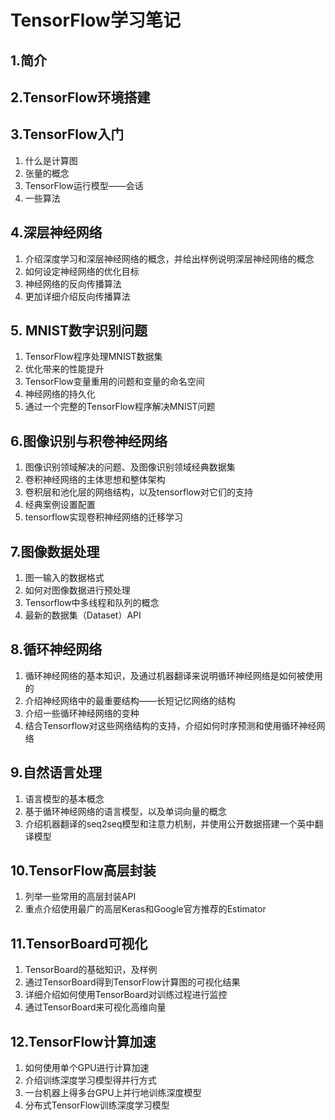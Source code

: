# TensorFlow学习笔记

## 1.简介

## 2.TensorFlow环境搭建

## 3.TensorFlow入门

1. 什么是计算图
2. 张量的概念
3. TensorFlow运行模型——会话
4. 一些算法

## 4.深层神经网络

1. 介绍深度学习和深层神经网络的概念，并给出样例说明深层神经网络的概念
2. 如何设定神经网络的优化目标
3. 神经网络的反向传播算法
4. 更加详细介绍反向传播算法

## 5. MNIST数字识别问题

1. TensorFlow程序处理MNIST数据集
2. 优化带来的性能提升
3. TensorFlow变量重用的问题和变量的命名空间
4. 神经网络的持久化
5. 通过一个完整的TensorFlow程序解决MNIST问题

## 6.图像识别与积卷神经网络

1. 图像识别领域解决的问题、及图像识别领域经典数据集
2. 卷积神经网络的主体思想和整体架构
3. 卷积层和池化层的网络结构，以及tensorflow对它们的支持
4. 经典案例设置配置
5. tensorflow实现卷积神经网络的迁移学习

## 7.图像数据处理

1. 图一输入的数据格式
2. 如何对图像数据进行预处理
3. Tensorflow中多线程和队列的概念
4. 最新的数据集（Dataset）API

## 8.循环神经网络

1. 循环神经网络的基本知识，及通过机器翻译来说明循环神经网络是如何被使用的
2. 介绍神经网络中的最重要结构——长短记忆网络的结构
3. 介绍一些循环神经网络的变种
4. 结合Tensorflow对这些网络结构的支持，介绍如何时序预测和使用循环神经网络

## 9.自然语言处理

1. 语言模型的基本概念
2. 基于循环神经网络的语言模型，以及单词向量的概念
3. 介绍机器翻译的seq2seq模型和注意力机制，并使用公开数据搭建一个英中翻译模型

## 10.TensorFlow高层封装                                               

1. 列举一些常用的高层封装API
2. 重点介绍使用最广的高层Keras和Google官方推荐的Estimator

## 11.TensorBoard可视化

1. TensorBoard的基础知识，及样例
2. 通过TensorBoard得到TensorFlow计算图的可视化结果
3. 详细介绍如何使用TensorBoard对训练过程进行监控
4. 通过TensorBoard来可视化高维向量

## 12.TensorFlow计算加速

1. 如何使用单个GPU进行计算加速
2. 介绍训练深度学习模型得并行方式
3. 一台机器上得多台GPU上并行地训练深度模型
4. 分布式TensorFlow训练深度学习模型